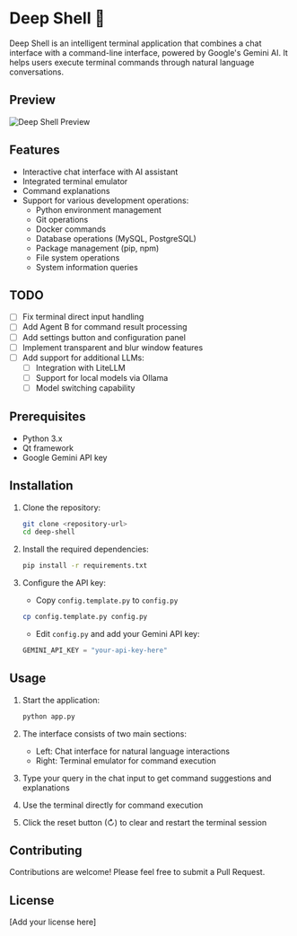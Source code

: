 # Deep Shell 🐚

Deep Shell is an intelligent terminal application that combines a chat interface with a command-line interface, powered by Google's Gemini AI. It helps users execute terminal commands through natural language conversations.

## Preview

![Deep Shell Preview](./assets/screenshot.png)

## Features

- Interactive chat interface with AI assistant
- Integrated terminal emulator 
- Command explanations
- Support for various development operations:
  - Python environment management
  - Git operations
  - Docker commands
  - Database operations (MySQL, PostgreSQL)
  - Package management (pip, npm)
  - File system operations
  - System information queries

## TODO

- [ ] Fix terminal direct input handling
- [ ] Add Agent B for command result processing
- [ ] Add settings button and configuration panel
- [ ] Implement transparent and blur window features
- [ ] Add support for additional LLMs:
  - [ ] Integration with LiteLLM
  - [ ] Support for local models via Ollama
  - [ ] Model switching capability

## Prerequisites

- Python 3.x
- Qt framework
- Google Gemini API key



## Installation

1. Clone the repository:
   ```bash
   git clone <repository-url>
   cd deep-shell
   ```

2. Install the required dependencies:
   ```bash
   pip install -r requirements.txt
   ```

3. Configure the API key:
   - Copy `config.template.py` to `config.py`
   ```bash
   cp config.template.py config.py
   ```
   - Edit `config.py` and add your Gemini API key:
   ```python
   GEMINI_API_KEY = "your-api-key-here"
   ```

## Usage

1. Start the application:
   ```bash
   python app.py
   ```

2. The interface consists of two main sections:
   - Left: Chat interface for natural language interactions
   - Right: Terminal emulator for command execution

3. Type your query in the chat input to get command suggestions and explanations

4. Use the terminal directly for command execution

5. Click the reset button (↻) to clear and restart the terminal session

## Contributing

Contributions are welcome! Please feel free to submit a Pull Request.

## License

[Add your license here] 